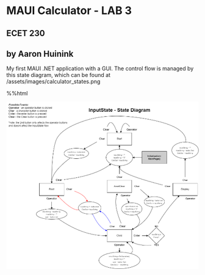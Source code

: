 # MAUI Calculator - LAB 3 #
## ECET 230 ##
## by Aaron Huinink ##

My first MAUI .NET application with a GUI.
The control flow is managed by this state diagram, which can be found at /assets/images/calculator_states.png

%%html
<style>
	gray {
		background-color: #c2c2c2;
	}
</style>

<div class=gray>
	<img src="assets/images/calculator_states.png"/>
</div>

